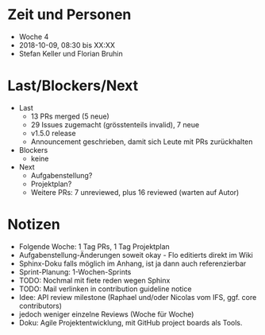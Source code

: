 # Zeit und Personen

- Woche 4
- 2018-10-09, 08:30 bis XX:XX
- Stefan Keller und Florian Bruhin

# Last/Blockers/Next

- Last
  - 13 PRs merged (5 neue)
  - 29 Issues zugemacht (grösstenteils invalid), 7 neue
  - v1.5.0 release
  - Announcement geschrieben, damit sich Leute mit PRs zurückhalten
- Blockers
  - keine
- Next
  - Aufgabenstellung?
  - Projektplan?
  - Weitere PRs: 7 unreviewed, plus 16 reviewed (warten auf Autor)

# Notizen

- Folgende Woche: 1 Tag PRs, 1 Tag Projektplan
- Aufgabenstellung-Änderungen soweit okay - Flo editierts direkt im Wiki
- Sphinx-Doku falls möglich im Anhang, ist ja dann auch referenzierbar
- Sprint-Planung: 1-Wochen-Sprints
- TODO: Nochmal mit fiete reden wegen Sphinx
- TODO: Mail verlinken in contribution guideline notice
- Idee: API review milestone (Raphael und/oder Nicolas vom IFS, ggf. core contributors)
- jedoch weniger einzelne Reviews (Woche für Woche)
- Doku: Agile Projektentwicklung, mit GitHub project boards als Tools.
